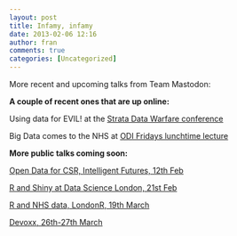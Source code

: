 ```yaml
---
layout: post
title: Infamy, infamy
date: 2013-02-06 12:16
author: fran
comments: true
categories: [Uncategorized]
---
```

More recent and upcoming talks from Team Mastodon:
<!--more-->

<strong>A couple of recent ones that are up online:</strong>

Using data for EVIL! at the <a href="http://oreillynet.com/pub/e/2557">Strata Data Warfare conference</a>

Big Data comes to the NHS at <a href="http://www.scribd.com/doc/122981341/Friday-Lunchtime-Lectures-at-The-ODI-Big-Data-Comes-to-the-NHS">ODI Fridays lunchtime lecture</a>

<strong>More public talks coming soon:</strong>

<a href="http://ifutures.eventbrite.co.uk/">Open Data for CSR, Intelligent Futures, 12th Feb</a>

<a href="http://datasciencelondon.org/">R and Shiny at Data Science London, 21st Feb</a>

<a href="http://www.londonr.org/">R and NHS data, LondonR, 19th March</a>

<a href="http://www.devoxx.com/display/DV12/Home">Devoxx, 26th-27th March</a>

&nbsp;
